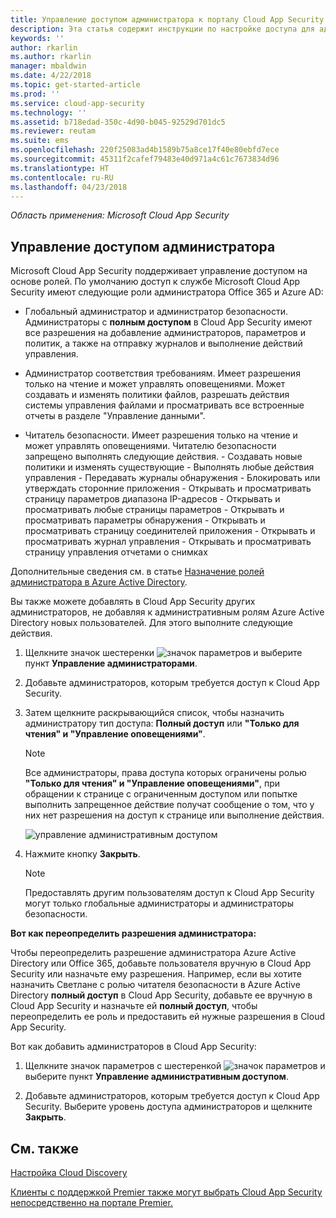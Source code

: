 ```yaml
---
title: Управление доступом администратора к порталу Cloud App Security | Документация Майкрософт
description: Эта статья содержит инструкции по настройке доступа для администраторов к порталу Cloud App Security.
keywords: ''
author: rkarlin
ms.author: rkarlin
manager: mbaldwin
ms.date: 4/22/2018
ms.topic: get-started-article
ms.prod: ''
ms.service: cloud-app-security
ms.technology: ''
ms.assetid: b718edad-350c-4d90-b045-92529d701dc5
ms.reviewer: reutam
ms.suite: ems
ms.openlocfilehash: 220f25083ad4b1589b75a8ce17f40e80ebfd7ece
ms.sourcegitcommit: 45311f2cafef79483e40d971a4c61c7673834d96
ms.translationtype: HT
ms.contentlocale: ru-RU
ms.lasthandoff: 04/23/2018
---
```

*Область применения: Microsoft Cloud App Security*


## <a name="managing-admin-access"></a>Управление доступом администратора

Microsoft Cloud App Security поддерживает управление доступом на основе ролей. По умолчанию доступ к службе Microsoft Cloud App Security имеют следующие роли администратора Office 365 и Azure AD:

- Глобальный администратор и администратор безопасности. Администраторы с **полным доступом** в Cloud App Security имеют все разрешения на добавление администраторов, параметров и политик, а также на отправку журналов и выполнение действий управления.

- Администратор соответствия требованиям. Имеет разрешения только на чтение и может управлять оповещениями. Может создавать и изменять политики файлов, разрешать действия системы управления файлами и просматривать все встроенные отчеты в разделе "Управление данными". 

- Читатель безопасности. Имеет разрешения только на чтение и может управлять оповещениями. Читателю безопасности запрещено выполнять следующие действия.
      - Создавать новые политики и изменять существующие 
      - Выполнять любые действия управления 
      - Передавать журналы обнаружения
      - Блокировать или утверждать сторонние приложения
      - Открывать и просматривать страницу параметров диапазона IP-адресов
      - Открывать и просматривать любые страницы параметров 
      - Открывать и просматривать параметры обнаружения 
      - Открывать и просматривать страницу соединителей приложения
      - Открывать и просматривать журнал управления 
      - Открывать и просматривать страницу управления отчетами о снимках 

Дополнительные сведения см. в статье [Назначение ролей администратора в Azure Active Directory](https://docs.microsoft.com/en-us/azure/active-directory/active-directory-assign-admin-roles).

Вы также можете добавлять в Cloud App Security других администраторов, не добавляя к административным ролям Azure Active Directory новых пользователей. Для этого выполните следующие действия.

1. Щелкните значок шестеренки ![значок параметров](./media/settings-icon.png "settings icon") и выберите пункт **Управление администраторами**. 

2. Добавьте администраторов, которым требуется доступ к Cloud App Security.
  
      
3. Затем щелкните раскрывающийся список, чтобы назначить администратору тип доступа: **Полный доступ** или **"Только для чтения" и "Управление оповещениями"**.

     >[!NOTE]
      >Все администраторы, права доступа которых ограничены ролью **"Только для чтения" и "Управление оповещениями"**, при обращении к странице с ограниченным доступом или попытке выполнить запрещенное действие получат сообщение о том, что у них нет разрешения на доступ к странице или выполнение действия.

   ![управление административным доступом](./media/manage-admin-access.png "управление административным доступом")  

4. Нажмите кнопку **Закрыть**.  

   >[!NOTE]
    >Предоставлять другим пользователям доступ к Cloud App Security могут только глобальные администраторы и администраторы безопасности.
  
**Вот как переопределить разрешения администратора:**

Чтобы переопределить разрешение администратора Azure Active Directory или Office 365, добавьте пользователя вручную в Cloud App Security или назначьте ему разрешения.
Например, если вы хотите назначить Светлане с ролью читателя безопасности в Azure Active Directory **полный доступ** в Cloud App Security, добавьте ее вручную в Cloud App Security и назначьте ей **полный доступ**, чтобы переопределить ее роль и предоставить ей нужные разрешения в Cloud App Security. 


Вот как добавить администраторов в Cloud App Security:
1. Щелкните значок параметров с шестеренкой ![значок параметров](./media/settings-icon.png "значок параметров") и выберите пункт **Управление административным доступом**. 

2. Добавьте администраторов, которым требуется доступ к Cloud App Security. Выберите уровень доступа администраторов и щелкните **Закрыть**.



## <a name="see-also"></a>См. также  
[Настройка Cloud Discovery](set-up-cloud-discovery.md)   

[Клиенты с поддержкой Premier также могут выбрать Cloud App Security непосредственно на портале Premier.](https://premier.microsoft.com/)  
  
  